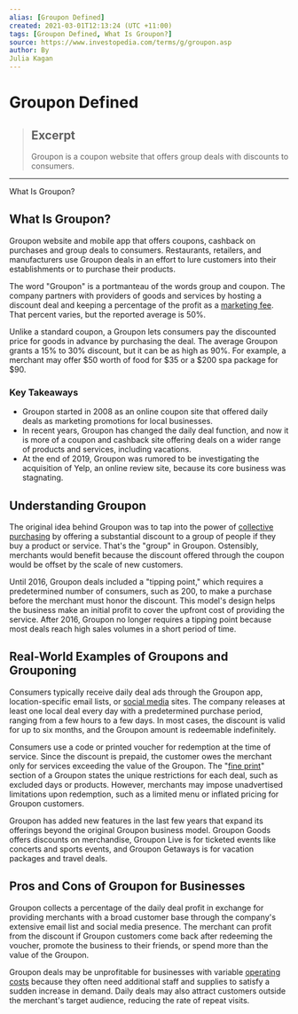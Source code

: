 ```yaml
---
alias: [Groupon Defined]
created: 2021-03-01T12:13:24 (UTC +11:00)
tags: [Groupon Defined, What Is Groupon?]
source: https://www.investopedia.com/terms/g/groupon.asp
author: By
Julia Kagan
---
```


# Groupon Defined

> ## Excerpt
> Groupon is a coupon website that offers group deals with discounts to consumers.

---

What Is Groupon?
## What Is Groupon?

Groupon website and mobile app that offers coupons, cashback on purchases and group deals to consumers. Restaurants, retailers, and manufacturers use Groupon deals in an effort to lure customers into their establishments or to purchase their products.

The word "Groupon" is a portmanteau of the words group and coupon. The company partners with providers of goods and services by hosting a discount deal and keeping a percentage of the profit as a [marketing fee](https://www.investopedia.com/terms/c/commission.asp). That percent varies, but the reported average is 50%.

Unlike a standard coupon, a Groupon lets consumers pay the discounted price for goods in advance by purchasing the deal. The average Groupon grants a 15% to 30% discount, but it can be as high as 90%. For example, a merchant may offer $50 worth of food for $35 or a $200 spa package for $90.

### Key Takeaways

-   Groupon started in 2008 as an online coupon site that offered daily deals as marketing promotions for local businesses.
-   In recent years, Groupon has changed the daily deal function, and now it is more of a coupon and cashback site offering deals on a wider range of products and services, including vacations.
-   At the end of 2019, Groupon was rumored to be investigating the acquisition of Yelp, an online review site, because its core business was stagnating.

## Understanding Groupon

The original idea behind Groupon was to tap into the power of [collective purchasing](https://www.investopedia.com/terms/c/collaborative-consumption.asp) by offering a substantial discount to a group of people if they buy a product or service. That's the "group" in Groupon. Ostensibly, merchants would benefit because the discount offered through the coupon would be offset by the scale of new customers.

Until 2016, Groupon deals included a "tipping point," which requires a predetermined number of consumers, such as 200, to make a purchase before the merchant must honor the discount. This model's design helps the business make an initial profit to cover the upfront cost of providing the service. After 2016, Groupon no longer requires a tipping point because most deals reach high sales volumes in a short period of time.

## Real-World Examples of Groupons and Grouponing

Consumers typically receive daily deal ads through the Groupon app, location-specific email lists, or [social media](https://www.investopedia.com/terms/s/social-media.asp) sites. The company releases at least one local deal every day with a predetermined purchase period, ranging from a few hours to a few days. In most cases, the discount is valid for up to six months, and the Groupon amount is redeemable indefinitely.

Consumers use a code or printed voucher for redemption at the time of service. Since the discount is prepaid, the customer owes the merchant only for services exceeding the value of the Groupon. The "[fine print](https://www.investopedia.com/terms/f/fineprint.asp)" section of a Groupon states the unique restrictions for each deal, such as excluded days or products. However, merchants may impose unadvertised limitations upon redemption, such as a limited menu or inflated pricing for Groupon customers.

Groupon has added new features in the last few years that expand its offerings beyond the original Groupon business model. Groupon Goods offers discounts on merchandise, Groupon Live is for ticketed events like concerts and sports events, and Groupon Getaways is for vacation packages and travel deals.

## Pros and Cons of Groupon for Businesses

Groupon collects a percentage of the daily deal profit in exchange for providing merchants with a broad customer base through the company's extensive email list and social media presence. The merchant can profit from the discount if Groupon customers come back after redeeming the voucher, promote the business to their friends, or spend more than the value of the Groupon. 

Groupon deals may be unprofitable for businesses with variable [operating costs](https://www.investopedia.com/terms/o/operating-cost.asp) because they often need additional staff and supplies to satisfy a sudden increase in demand. Daily deals may also attract customers outside the merchant's target audience, reducing the rate of repeat visits.
